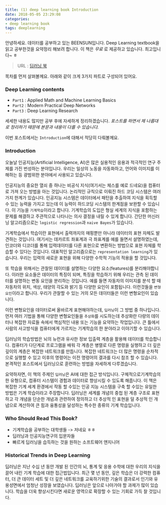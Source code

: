 ```yaml
---
title: (1) deep learning book Introduction
date: 2018-05-05 23:29:08
categories:
- deep learning book
tags: deeplearning
---
```


안녕하세요. 데이터를 공부하고 있는 BEENSUN입니다.
Deep Learning textbook을 읽고 공부한것을 요약정리 해보려 합니다.
이 책은 *무료* 로 제공하고 있습니다. 최고입니다~ ㅎ

> URL : [딥러닝 북](http://www.deeplearningbook.org/)

목차를 먼저 살펴볼께요. 아래와 같이 크게 3가지 파트로 구성되어 있어요.

### Deep Learning contents
- `Part1` : Applied Math and Machine Learning Basics
- `Part2` : Modern Practical Deep Networks
- `Part3` : Deep Learning Research

세세한 내용도 많지만 공부 후에 자세하게 정리하겠습니다.
*포스트를 하면서 제 나름대로 정리하기 때문에 본문과 내용이 다를 수 있습니다.*

이번 포스트에서는 `Introduction`에 대해서 적당히 다뤄볼께요.

### Introduction

 오늘날 인공지능(Artificial Intelligence, AI)은 많은 실용적인 응용과 적극적인 연구 주제를 가진 번성하는 분야입니다. 우리는 일상의 노동을 자동화하고, 언어와 이미지를 이해하는 등 광범위한 분야에서 사용되고 있습니다.

 인공지능의 중요한 열쇠 중 하나는 비공식 지식(여기서는 체스를 예로 드네요)을 컴퓨터로 가져 오는 방법을 아는 것입니다. 논리적인 규칙으로 이뤄진 하드 코딩 시스템은 여러가지 한계가 있습니다. 인공지능 시스템은 데이터에서 패턴을 추출하여 지식을 획득할 수 있는 능력을 가지고 있는데 이 능력이 하드코딩 시스템의 한계점을 보완할 수 있습니다. 이 기능을 `기계학습`이라고 합니다. 기계학습의 도입은 형실 세계의 지식을 포함하는 문제를 해결하고 주관적으로 나타나는 의사 결정을 내릴 수 있게 합니다. 간단한 머신러닝 알고리즘으로는 `logistic regression`과 `naive Bayes`가 있습니다.

 기계학습에서 학습이란 표현에서 출력까지의 매핑뿐만 아니라 데이터의 표현 자체도 발견하는 것입니다. 여기서는 데카르트 좌표계과 극 좌표계를 예를 들면서 설명하였는데, 인코더와 디코더를 통해 입력데이터를 다른 표현으로 변환하는 방법으로 표현 자체를 학습할 수 있다는 것입니다. 대표적인 알고리즘으로는 `representation learning`가 있습니다. 우리는 입력의 새로운 표현을 위해 다양한 수학적 기능의 적용을 할 것입니다.

 또 학습을 위해서는 관찰된 데이터를 설명하는 다양한 요소(features)를 분리해야합니다. 이러한 요소들은 데이터의 특징이 되며, 특징을 학습하기 위해 우리는 관측 된 데이터를 설명하는 변동 요인을 분리하는 것입니다. 예를 들면 자동차의 이미지를 분석 할 때 자동차의 위치, 색상, 태양의 각도와 밝기 등 다양한 요인이 포함됩니다. 이런것들을 `변형요인`이라고 합니다. 우리가 관찰할 수 있는 거의 모든 데이터들은 이런 변형요인이 있습니다.

 이런 변형요인을 데이터로써 올바르게 표현해야하는데, `딥러닝`이 그 방법 중 하나입니다. 먼저 여러 기법을 통해 다양한 변형요인들을 `추상화`를 시도하는데 추상화란 다량의 데이터나 복잡한 자료들 속에서 핵심적인 내용 또는 기능을 요약하는 작업입니다. 큰 틀에서 사람의 사고방식을 컴퓨터에게 가르치는 기계학습의 한 분야라고 이야기할 수 있습니다.

 딥러닝의 학습방법은 뇌의 뉴런과 유사한 정보 입출력 계층을 활용해 데이터를 학습합니다. 컴퓨터가 다단계로 프로그램을 배워 각 계층은 병렬로 다른 명령을 실행하고 더 깊은 깊이의 계층은 복잡한 네트워크를 만듭니다. 복잡한 네트워크는 더 많은 명령을 순차적으로 실행할 수 있고 이후의 명령어는 이전 명령어의 결과를 다시 참조 할 수 있습니다. 본격적인 포스트에서 딥러닝으로 훈련하는 방법을 자세하게 다루겠습니다.

 요약하자면, 이 책의 주제인 `딥러닝`은 AI에 대한 접근 방식입니다. 구체적으로기계학습의 한 유형으로, 컴퓨터 시스템이 경험과 데이터로 향상시킬 수 있도록 해줍니다. 이 책은 복잡한 기계 세계 환경에서 작동 할 수있는 인공 지능 시스템을 구축 할 수있는 유일한 방법은 기계 학습이라고 주장합니다. 딥러닝은 세계를 개념의 중첩 된 계층 구조로 표현하고 각 개념을 단순한 개념과 관련하여 정의하고 더 추상적 인 표현을 덜 추상적 인 개념으로 계산하여 큰 힘과 융통성을 달성하는 특수한 종류의 기계 학습입니다.

### Who Should Read This Book?

 - 기계학습을 공부하는 대학생들 -> 저네요 ㅎㅎ
 - 딥러닝과 인공지능연구의 입문자들
 - 빠르게 딥러닝을 습득하는 것을 원하는 소프트웨어 앤지니어

### Historical Trends in Deep Learning

딥러닝은 지난 수십 년 동안 개발 된 인간의 뇌, 통계 및 응용 수학에 대한 우리의 지식을 끌어 내린 기계 학습에 대한 접근법입니다. 최근 몇 년 동안, 깊은 학습은 더 강력한 컴퓨터, 더 큰 데이터 세트 및 더 깊은 네트워크를 교육하기위한 기술의 결과로서 인기와 유용성면에서 엄청난 성장을 보였습니다. 딥러닝은 앞으로 나아가야 할 과제가 많이 있습니다. 학습을 더욱 향상시킨다면 새로운 영역으로 확장할 수 있는 기회로 가득 찰 것입니다.
